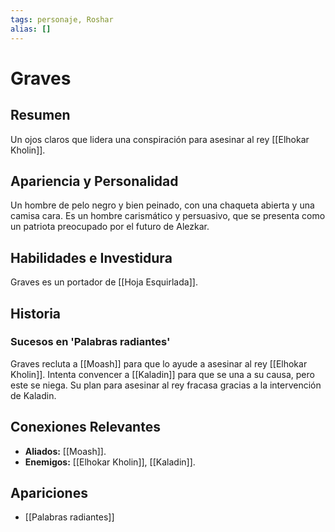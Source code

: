 ```yaml
---
tags: personaje, Roshar
alias: []
---
```


# Graves

## Resumen
Un ojos claros que lidera una conspiración para asesinar al rey [[Elhokar Kholin]].

## Apariencia y Personalidad
Un hombre de pelo negro y bien peinado, con una chaqueta abierta y una camisa cara. Es un hombre carismático y persuasivo, que se presenta como un patriota preocupado por el futuro de Alezkar.

## Habilidades e Investidura
Graves es un portador de [[Hoja Esquirlada]].

## Historia
### Sucesos en 'Palabras radiantes'
Graves recluta a [[Moash]] para que lo ayude a asesinar al rey [[Elhokar Kholin]]. Intenta convencer a [[Kaladin]] para que se una a su causa, pero este se niega. Su plan para asesinar al rey fracasa gracias a la intervención de Kaladin.

## Conexiones Relevantes
* **Aliados:** [[Moash]].
* **Enemigos:** [[Elhokar Kholin]], [[Kaladin]].

## Apariciones
* [[Palabras radiantes]]
